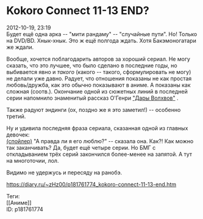 Kokoro Connect 11-13 END?
==========================

   
 2012-10-19, 23:19   
  Будет ещё одна арка -- "мити рандаму" -- "случайные пути". Но! Только на DVD/BD. Хнык-хнык. Это ж ещё полгода ждать. Хотя Бакэмоногатари же ждали.   
   
 Вообще, хочется поблагодарить авторов за хороший сериал. Не могу сказать, что это лучшее, что было сделано в последние годы, но выбивается явно и  *такого*  (какого -- такого, сформулировать не могу) не делали уже давно. Радует, что отношения показаны не как простая любовь/дружба, как это обычно показывают в аниме. А показаны как сложная (соотв.). Окончание одной из сюжетных линий в последней серии напомнило знаменитый рассказ О'Генри  ["Дары Волхвов"](https://lib.rus.ec/b/40262/read)  .   
   
 Также радуют эндинги (ох, поздно же я это заметил!) -- особенно третий.   
   
 Ну и удивила последняя фраза сериала, сказанная одной из главных девочек:   
  [(спойлер)](https://zHz00.diary.ru/p181761774.htm?index=1#linkmore181761774m1)    "А правда ли я его люблю?" -- сказала она. Как?! Как можно так заканчивать? Да, будет ещё четыре серии. Но БМГ с откладыванием трёх серий закончился более-менее на запятой. А тут на многоточии, лол.     
   
 Видимо не удержусь и пересяду на ранобэ.   
    
 <https://diary.ru/~zHz00/p181761774_kokoro-connect-11-13-end.htm>   
   
 Теги:   
 [[Аниме]]   
 ID: p181761774